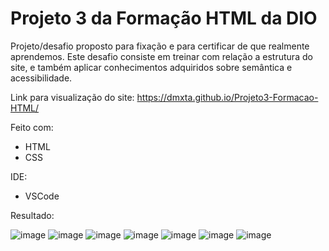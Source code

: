# Projeto 3 da Formação HTML da DIO

Projeto/desafio proposto para fixação e para certificar de que realmente aprendemos. Este desafio consiste em treinar com relação a estrutura do site, e também aplicar conhecimentos adquiridos sobre semântica e acessibilidade.

Link para visualização do site: https://dmxta.github.io/Projeto3-Formacao-HTML/

Feito com:
 - HTML
 - CSS
 
 IDE:
  - VSCode

Resultado: 

![image](https://github.com/DMxta/Projeto3-Formacao-HTML/assets/136941005/64a558bc-21ac-4b64-9f94-cbf3253e62a9)
![image](https://github.com/DMxta/Projeto3-Formacao-HTML/assets/136941005/13380398-1948-423a-8b43-970e52d5b9ec)
![image](https://github.com/DMxta/Projeto3-Formacao-HTML/assets/136941005/b1f9a9cf-fb54-4cd3-b5f6-630b6b618e08)
![image](https://github.com/DMxta/Projeto3-Formacao-HTML/assets/136941005/9a053522-64d2-4ec6-a334-1cf172506858)
![image](https://github.com/DMxta/Projeto3-Formacao-HTML/assets/136941005/2c46a033-dde3-4f37-9d89-321661c09cdc)
![image](https://github.com/DMxta/Projeto3-Formacao-HTML/assets/136941005/44e3b745-953f-4aa3-ad41-3fb495c0a64a)
![image](https://github.com/DMxta/Projeto3-Formacao-HTML/assets/136941005/6add6dc4-08af-4163-81d5-e20ef62bd261)

